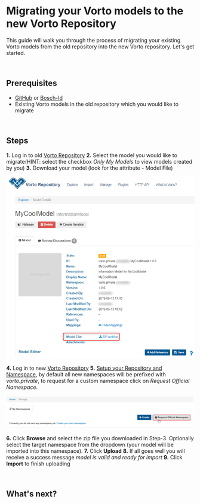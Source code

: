 # Migrating your Vorto models to the new Vorto Repository

This guide will walk you through the process of migrating your existing Vorto models from the old repository into the new Vorto repository. Let's get started.

<br />

## Prerequisites
- [GitHub](https://github.com/login) or [Bosch-Id](https://accounts.bosch-iot-suite.com/)
- Existing Vorto models in the old repository which you would like to migrate

<br />

## Steps
**1.** Log in to old [Vorto Repository](https://vorto-old.eclipse.org)
**2.** Select the model you would like to migrate(HINT: select the checkbox *Only My Models* to view models created by you)
**3.** Download your model (look for the attribute - Model File)

![download model](../images/tutorials/migrate_model/download_model.png)

**4.** Log in to new [Vorto Repository](https://vorto.eclipse.org)
**5.** [Setup your Repository and Namespace](./create_repository.md), by default all new namespaces will be prefixed with *vorto.private*, to request for a custom namespace click on *Request Official Namespace*.

![request namespace](../images/tutorials/migrate_model/request_namespace.png)

**6.** Click **Browse** and select the zip file you downloaded in Step-3. Optionally select the target namespace from the dropdown (your model will be imported into this namespace).
**7.** Click **Upload** 
**8.** If all goes well you will receive a success message *model is valid and ready for import*
**9.** Click **Import** to finish uploading

<br />

## What's next?



